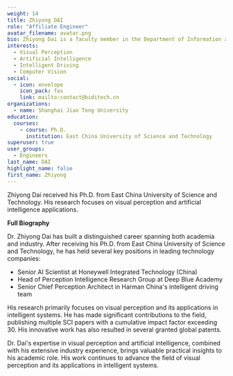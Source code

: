 ```yaml
---
weight: 14
title: Zhiyong DAI
role: "Affiliate Engineer"
avatar_filename: avatar.png
bio: Zhiyong Dai is a faculty member in the Department of Information and Intelligent Engineering. He received his Ph.D. from East China University of Science and Technology. He has extensive industry experience, having served as a Senior AI Scientist at Honeywell Integrated Technology (China), Head of Perception Intelligence Research Group at Deep Blue Academy, and Senior Chief Perception Architect in Harman China's intelligent driving team. He has published multiple SCI papers in the field of visual perception with a total impact factor exceeding 30 and has been granted multiple global patents.
interests:
  - Visual Perception
  - Artificial Intelligence
  - Intelligent Driving
  - Computer Vision
social:
  - icon: envelope
    icon_pack: fas
    link: mailto:contact@biditech.cn
organizations:
  - name: Shanghai Jiao Tong University
education:
  courses:
    - course: Ph.D.
      institution: East China University of Science and Technology
superuser: true
user_groups:
  - Engineers
last_name: DAI
highlight_name: false
first_name: Zhiyong
---
```

Zhiyong Dai received his Ph.D. from East China University of Science and Technology. His research focuses on visual perception and artificial intelligence applications.

**Full Biography**

Dr. Zhiyong Dai has built a distinguished career spanning both academia and industry. After receiving his Ph.D. from East China University of Science and Technology, he has held several key positions in leading technology companies:

- Senior AI Scientist at Honeywell Integrated Technology (China)
- Head of Perception Intelligence Research Group at Deep Blue Academy
- Senior Chief Perception Architect in Harman China's intelligent driving team

His research primarily focuses on visual perception and its applications in intelligent systems. He has made significant contributions to the field, publishing multiple SCI papers with a cumulative impact factor exceeding 30. His innovative work has also resulted in several granted global patents.

Dr. Dai's expertise in visual perception and artificial intelligence, combined with his extensive industry experience, brings valuable practical insights to his academic role. His work continues to advance the field of visual perception and its applications in intelligent systems.
